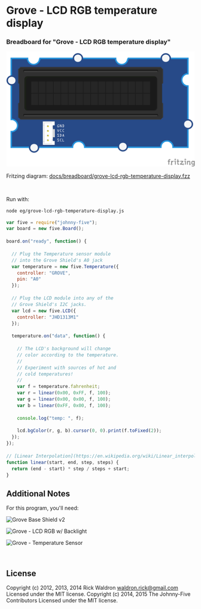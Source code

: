 <!--remove-start-->

# Grove - LCD RGB temperature display

<!--remove-end-->






### Breadboard for "Grove - LCD RGB temperature display"



![docs/breadboard/grove-lcd-rgb-temperature-display.png](breadboard/grove-lcd-rgb-temperature-display.png)<br>

Fritzing diagram: [docs/breadboard/grove-lcd-rgb-temperature-display.fzz](breadboard/grove-lcd-rgb-temperature-display.fzz)

&nbsp;




Run with:
```bash
node eg/grove-lcd-rgb-temperature-display.js
```


```javascript
var five = require("johnny-five");
var board = new five.Board();

board.on("ready", function() {

  // Plug the Temperature sensor module
  // into the Grove Shield's A0 jack
  var temperature = new five.Temperature({
    controller: "GROVE",
    pin: "A0"
  });

  // Plug the LCD module into any of the
  // Grove Shield's I2C jacks.
  var lcd = new five.LCD({
    controller: "JHD1313M1"
  });

  temperature.on("data", function() {

    // The LCD's background will change
    // color according to the temperature.
    //
    // Experiment with sources of hot and
    // cold temperatures!
    //
    var f = temperature.fahrenheit;
    var r = linear(0x00, 0xFF, f, 100);
    var g = linear(0x00, 0x00, f, 100);
    var b = linear(0xFF, 0x00, f, 100);

    console.log("temp: ", f);

    lcd.bgColor(r, g, b).cursor(0, 0).print(f.toFixed(2));
  });
});

// [Linear Interpolation](https://en.wikipedia.org/wiki/Linear_interpolation)
function linear(start, end, step, steps) {
  return (end - start) * step / steps + start;
}


```








## Additional Notes
For this program, you'll need:

![Grove Base Shield v2](http://www.seeedstudio.com/depot/images/product/base%20shield%20V2_01.jpg)

![Grove - LCD RGB w/ Backlight](http://www.seeedstudio.com/wiki/images/0/03/Serial_LEC_RGB_Backlight_Lcd.jpg)

![Grove - Temperature Sensor](http://www.seeedstudio.com/wiki/images/thumb/b/b0/Temperature1.jpg/400px-Temperature1.jpg)



&nbsp;

<!--remove-start-->

## License
Copyright (c) 2012, 2013, 2014 Rick Waldron <waldron.rick@gmail.com>
Licensed under the MIT license.
Copyright (c) 2014, 2015 The Johnny-Five Contributors
Licensed under the MIT license.

<!--remove-end-->
